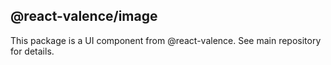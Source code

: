 ## @react-valence/image 

This package is a UI component from @react-valence. See main repository for details.
